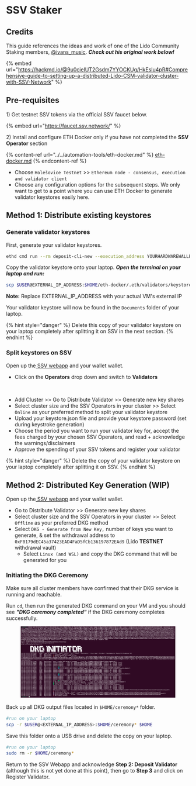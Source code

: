 # SSV Staker

## Credits

This guide references the ideas and work of one of the Lido Community Staking members, [@ivans\_music](https://x.com/ivans\_music). _**Check out his original work below!**_

{% embed url="https://hackmd.io/@9u0cieIUT2Gsdm7YYOCKUg/HkEsIu4pR#Comprehensive-guide-to-setting-up-a-distributed-Lido-CSM-validator-cluster-with-SSV-Network" %}

## Pre-requisites&#x20;

1\) Get testnet SSV tokens via the official SSV faucet below.

{% embed url="https://faucet.ssv.network/" %}

2\) Install and configure ETH Docker only if you have not completed the **SSV Operator** section

{% content-ref url="../../automation-tools/eth-docker.md" %}
[eth-docker.md](../../automation-tools/eth-docker.md)
{% endcontent-ref %}

* Choose `Holešovice Testnet` >> `Ethereum node - consensus, execution and validator client`
* Choose any configuration options for the subsequent steps. We only want to get to a point where you can use ETH Docker to generate validator keystores easily here.&#x20;

## Method 1: Distribute existing keystores

### Generate validator keystores

First, generate your validator keystores.

```sh
ethd cmd run --rm deposit-cli-new --execution_address YOURHARDWAREWALLETADDRESS --uid $(id -u)
```

Copy the validator keystore onto your laptop. _**Open the terminal on your laptop and run:**_

```sh
scp $USER@EXTERNAL_IP_ADDRESS:$HOME/eth-docker/.eth/validators/keystore*.json $HOME/Documents
```

**Note:** Replace EXTERNAL\_IP\_ADDRESS with your actual VM's external IP

Your validator keystore will now be found in the `Documents` folder of your laptop.&#x20;

{% hint style="danger" %}
Delete this copy of your validator keystore on your laptop completely after splitting it on SSV in the next section.
{% endhint %}

### Split keystores on SSV

Open up the[ SSV webapp](https://app.ssv.network/) and your wallet wallet.

* Click on the **Operators** drop down and switch to **Validators**&#x20;

<figure><img src="../../.gitbook/assets/Screenshot 2024-10-03 at 3.37.05 PM.png" alt=""><figcaption></figcaption></figure>

* Add Cluster >> Go to Distribute Validator >> Generate new key shares
* Select cluster size and the SSV Operators in your cluster >> Select `Online` as your preferred method to split your validator keystore
* Upload your keystore.json file and provide your keystore password (set during keystroke generation)
* Choose the period you want to run your validator key for, accept the fees charged by your chosen SSV Operators, and read + acknowledge the warnings/disclaimers
* Approve the spending of your SSV tokens and register your validator&#x20;

{% hint style="danger" %}
Delete the copy of your validator keystore on your laptop completely after splitting it on SSV.
{% endhint %}

## Method 2: Distributed Key Generation (WIP)

Open up the[ SSV webapp](https://app.ssv.network/) and your wallet wallet.

* Go to Distribute Validator >> Generate new key shares
* Select cluster size and the SSV Operators in your cluster >> Select `Offline` as your preferred DKG method
* Select `DKG - Generate from New Key,` number of keys you want to generate, & set the withdrawal address to `0xF0179dEC45a37423EAD4FaD5fCb136197872EAd9` (Lido **TESTNET** withdrawal vault)
  * Select `Linux (and WSL)` and copy the DKG command that will be generated for you

### Initiating the DKG Ceremony

Make sure all cluster members have confirmed that their DKG service is running and reachable.

Run `cd`, then run the generated DKG command on your VM and you should see _**"DKG ceremony completed"**_ if the DKG ceremony completes successfully.&#x20;

<figure><img src="../../.gitbook/assets/image (202).png" alt=""><figcaption></figcaption></figure>

Back up all DKG output files located in `$HOME/ceremony*` folder.

```sh
#run on your laptop
scp -r $USER@<EXTERNAL_IP_ADDRESS>:$HOME/ceremony* $HOME
```

Save this folder onto a USB drive and delete the copy on your laptop.

```sh
#run on your laptop
sudo rm -r $HOME/ceremony*
```

Return to the SSV Webapp and acknowledge **Step 2: Deposit Validator** (although this is not yet done at this point), then go to **Step 3** and click on Register Validator.


